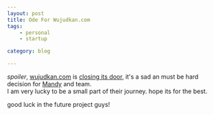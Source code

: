 ```yaml
---
layout: post
title: Ode For Wujudkan.com
tags: 
    - personal
    - startup

category: blog

---
```


_spoiler_, [wujudkan.com](https://wujudkan.com) is [closing its door](http://blog.wujudkan.com/2017/02/01/sebuah-pengumuman-penting/), it's a sad an must be hard decision for [Mandy](https://twitter.com/somemandy) and team.   
I am very lucky to be a small part of their journey. hope its for the best.

good luck in the future project guys!